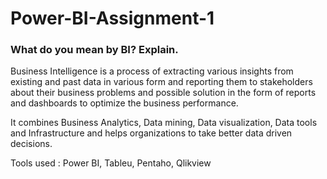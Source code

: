 # Power-BI-Assignment-1

### What do you mean by BI? Explain.

Business Intelligence is a process of extracting various insights from existing and past data in various form and reporting them to stakeholders about their business problems and possible solution in the form of reports and dashboards to optimize the business performance.    

It combines Business Analytics, Data mining, Data visualization, Data tools and Infrastructure and helps organizations to take better data driven decisions.    

Tools used : Power BI, Tableu, Pentaho, Qlikview
